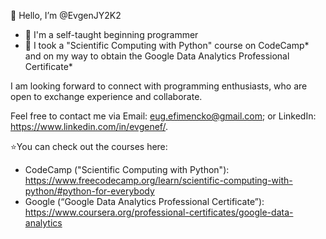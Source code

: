 👋 Hello, I’m @EvgenJY2K2
- 👀 I'm a self-taught beginning programmer
- 🌱 I took a "Scientific Computing with Python" course on CodeCamp* and on my way to obtain the Google Data Analytics Professional Certificate*

I am looking forward to connect with programming enthusiasts, who are open to exchange experience and collaborate.

Feel free to contact me via Email: eug.efimencko@gmail.com; or LinkedIn: https://www.linkedin.com/in/evgenef/.

⭐You can check out the courses here:
 - CodeCamp ("Scientific Computing with Python"): https://www.freecodecamp.org/learn/scientific-computing-with-python/#python-for-everybody
 - Google (“Google Data Analytics Professional Certificate”): https://www.coursera.org/professional-certificates/google-data-analytics
